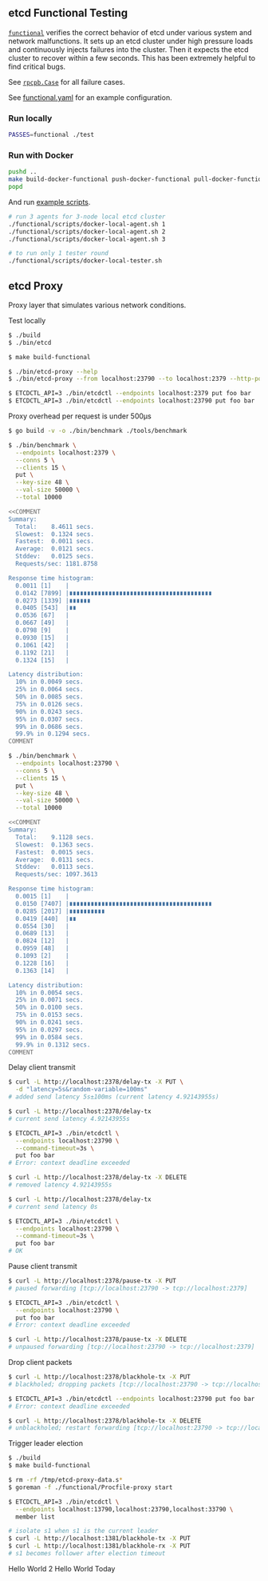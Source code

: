 ## etcd Functional Testing

[`functional`](https://godoc.org/github.com/coreos/etcd/functional) verifies the correct behavior of etcd under various system and network malfunctions. It sets up an etcd cluster under high pressure loads and continuously injects failures into the cluster. Then it expects the etcd cluster to recover within a few seconds. This has been extremely helpful to find critical bugs.

See [`rpcpb.Case`](https://godoc.org/github.com/coreos/etcd/functional/rpcpb#Case) for all failure cases.

See [functional.yaml](https://github.com/etcd-io/etcd/blob/master/functional.yaml) for an example configuration.

### Run locally

```bash
PASSES=functional ./test
```

### Run with Docker

```bash
pushd ..
make build-docker-functional push-docker-functional pull-docker-functional
popd
```

And run [example scripts](./scripts).

```bash
# run 3 agents for 3-node local etcd cluster
./functional/scripts/docker-local-agent.sh 1
./functional/scripts/docker-local-agent.sh 2
./functional/scripts/docker-local-agent.sh 3

# to run only 1 tester round
./functional/scripts/docker-local-tester.sh
```

## etcd Proxy

Proxy layer that simulates various network conditions.

Test locally

```bash
$ ./build
$ ./bin/etcd

$ make build-functional

$ ./bin/etcd-proxy --help
$ ./bin/etcd-proxy --from localhost:23790 --to localhost:2379 --http-port 2378 --verbose

$ ETCDCTL_API=3 ./bin/etcdctl --endpoints localhost:2379 put foo bar
$ ETCDCTL_API=3 ./bin/etcdctl --endpoints localhost:23790 put foo bar
```

Proxy overhead per request is under 500μs

```bash
$ go build -v -o ./bin/benchmark ./tools/benchmark

$ ./bin/benchmark \
  --endpoints localhost:2379 \
  --conns 5 \
  --clients 15 \
  put \
  --key-size 48 \
  --val-size 50000 \
  --total 10000

<<COMMENT
Summary:
  Total:	8.4611 secs.
  Slowest:	0.1324 secs.
  Fastest:	0.0011 secs.
  Average:	0.0121 secs.
  Stddev:	0.0125 secs.
  Requests/sec:	1181.8758

Response time histogram:
  0.0011 [1]	|
  0.0142 [7899]	|∎∎∎∎∎∎∎∎∎∎∎∎∎∎∎∎∎∎∎∎∎∎∎∎∎∎∎∎∎∎∎∎∎∎∎∎∎∎∎∎
  0.0273 [1339]	|∎∎∎∎∎∎
  0.0405 [543]	|∎∎
  0.0536 [67]	|
  0.0667 [49]	|
  0.0798 [9]	|
  0.0930 [15]	|
  0.1061 [42]	|
  0.1192 [21]	|
  0.1324 [15]	|

Latency distribution:
  10% in 0.0049 secs.
  25% in 0.0064 secs.
  50% in 0.0085 secs.
  75% in 0.0126 secs.
  90% in 0.0243 secs.
  95% in 0.0307 secs.
  99% in 0.0686 secs.
  99.9% in 0.1294 secs.
COMMENT

$ ./bin/benchmark \
  --endpoints localhost:23790 \
  --conns 5 \
  --clients 15 \
  put \
  --key-size 48 \
  --val-size 50000 \
  --total 10000

<<COMMENT
Summary:
  Total:	9.1128 secs.
  Slowest:	0.1363 secs.
  Fastest:	0.0015 secs.
  Average:	0.0131 secs.
  Stddev:	0.0113 secs.
  Requests/sec:	1097.3613

Response time histogram:
  0.0015 [1]	|
  0.0150 [7407]	|∎∎∎∎∎∎∎∎∎∎∎∎∎∎∎∎∎∎∎∎∎∎∎∎∎∎∎∎∎∎∎∎∎∎∎∎∎∎∎∎
  0.0285 [2017]	|∎∎∎∎∎∎∎∎∎∎
  0.0419 [440]	|∎∎
  0.0554 [30]	|
  0.0689 [13]	|
  0.0824 [12]	|
  0.0959 [48]	|
  0.1093 [2]	|
  0.1228 [16]	|
  0.1363 [14]	|

Latency distribution:
  10% in 0.0054 secs.
  25% in 0.0071 secs.
  50% in 0.0100 secs.
  75% in 0.0153 secs.
  90% in 0.0241 secs.
  95% in 0.0297 secs.
  99% in 0.0584 secs.
  99.9% in 0.1312 secs.
COMMENT
```

Delay client transmit

```bash
$ curl -L http://localhost:2378/delay-tx -X PUT \
  -d "latency=5s&random-variable=100ms"
# added send latency 5s±100ms (current latency 4.92143955s)

$ curl -L http://localhost:2378/delay-tx
# current send latency 4.92143955s

$ ETCDCTL_API=3 ./bin/etcdctl \
  --endpoints localhost:23790 \
  --command-timeout=3s \
  put foo bar
# Error: context deadline exceeded

$ curl -L http://localhost:2378/delay-tx -X DELETE
# removed latency 4.92143955s

$ curl -L http://localhost:2378/delay-tx
# current send latency 0s

$ ETCDCTL_API=3 ./bin/etcdctl \
  --endpoints localhost:23790 \
  --command-timeout=3s \
  put foo bar
# OK
```

Pause client transmit

```bash
$ curl -L http://localhost:2378/pause-tx -X PUT
# paused forwarding [tcp://localhost:23790 -> tcp://localhost:2379]

$ ETCDCTL_API=3 ./bin/etcdctl \
  --endpoints localhost:23790 \
  put foo bar
# Error: context deadline exceeded

$ curl -L http://localhost:2378/pause-tx -X DELETE
# unpaused forwarding [tcp://localhost:23790 -> tcp://localhost:2379]
```

Drop client packets

```bash
$ curl -L http://localhost:2378/blackhole-tx -X PUT
# blackholed; dropping packets [tcp://localhost:23790 -> tcp://localhost:2379]

$ ETCDCTL_API=3 ./bin/etcdctl --endpoints localhost:23790 put foo bar
# Error: context deadline exceeded

$ curl -L http://localhost:2378/blackhole-tx -X DELETE
# unblackholed; restart forwarding [tcp://localhost:23790 -> tcp://localhost:2379]
```

Trigger leader election

```bash
$ ./build
$ make build-functional

$ rm -rf /tmp/etcd-proxy-data.s*
$ goreman -f ./functional/Procfile-proxy start

$ ETCDCTL_API=3 ./bin/etcdctl \
  --endpoints localhost:13790,localhost:23790,localhost:33790 \
  member list

# isolate s1 when s1 is the current leader
$ curl -L http://localhost:1381/blackhole-tx -X PUT
$ curl -L http://localhost:1381/blackhole-rx -X PUT
# s1 becomes follower after election timeout
```
Hello World 2
Hello World Today
